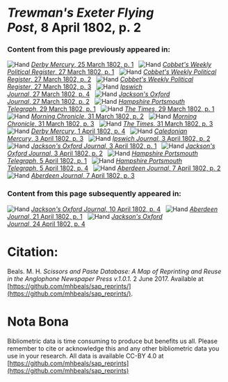 # *Trewman's Exeter Flying Post*, 8 April 1802, p. 2  
  
### Content from this page previously appeared in:  
![Hand](http://scissorsandpaste.net/wp-content/uploads/2017/06/smallhandpointer.png) [*Derby Mercury*, 25 March 1802, p. 1](https://mhbeals.github.io/sap_html/Derby-Mercury/Derby-Mercury-25-March-1802-p-1)  
![Hand](http://scissorsandpaste.net/wp-content/uploads/2017/06/smallhandpointer.png) [*Cobbet's Weekly Political Register*, 27 March 1802, p. 1](https://mhbeals.github.io/sap_html/Cobbet's-Weekly-Political-Register/Cobbet's-Weekly-Political-Register-27-March-1802-p-1)  
![Hand](http://scissorsandpaste.net/wp-content/uploads/2017/06/smallhandpointer.png) [*Cobbet's Weekly Political Register*, 27 March 1802, p. 2](https://mhbeals.github.io/sap_html/Cobbet's-Weekly-Political-Register/Cobbet's-Weekly-Political-Register-27-March-1802-p-2)  
![Hand](http://scissorsandpaste.net/wp-content/uploads/2017/06/smallhandpointer.png) [*Cobbet's Weekly Political Register*, 27 March 1802, p. 3](https://mhbeals.github.io/sap_html/Cobbet's-Weekly-Political-Register/Cobbet's-Weekly-Political-Register-27-March-1802-p-3)  
![Hand](http://scissorsandpaste.net/wp-content/uploads/2017/06/smallhandpointer.png) [*Ipswich Journal*, 27 March 1802, p. 4](https://mhbeals.github.io/sap_html/Ipswich-Journal/Ipswich-Journal-27-March-1802-p-4)  
![Hand](http://scissorsandpaste.net/wp-content/uploads/2017/06/smallhandpointer.png) [*Jackson's Oxford Journal*, 27 March 1802, p. 2](https://mhbeals.github.io/sap_html/Jackson's-Oxford-Journal/Jackson's-Oxford-Journal-27-March-1802-p-2)  
![Hand](http://scissorsandpaste.net/wp-content/uploads/2017/06/smallhandpointer.png) [*Hampshire Portsmouth Telegraph*, 29 March 1802, p. 1](https://mhbeals.github.io/sap_html/Hampshire-Portsmouth-Telegraph/Hampshire-Portsmouth-Telegraph-29-March-1802-p-1)  
![Hand](http://scissorsandpaste.net/wp-content/uploads/2017/06/smallhandpointer.png) [*The Times*, 29 March 1802, p. 1](https://mhbeals.github.io/sap_html/The-Times/The-Times-29-March-1802-p-1)  
![Hand](http://scissorsandpaste.net/wp-content/uploads/2017/06/smallhandpointer.png) [*Morning Chronicle*, 31 March 1802, p. 2](https://mhbeals.github.io/sap_html/Morning-Chronicle/Morning-Chronicle-31-March-1802-p-2)  
![Hand](http://scissorsandpaste.net/wp-content/uploads/2017/06/smallhandpointer.png) [*Morning Chronicle*, 31 March 1802, p. 3](https://mhbeals.github.io/sap_html/Morning-Chronicle/Morning-Chronicle-31-March-1802-p-3)  
![Hand](http://scissorsandpaste.net/wp-content/uploads/2017/06/smallhandpointer.png) [*The Times*, 31 March 1802, p. 3](https://mhbeals.github.io/sap_html/The-Times/The-Times-31-March-1802-p-3)  
![Hand](http://scissorsandpaste.net/wp-content/uploads/2017/06/smallhandpointer.png) [*Derby Mercury*, 1 April 1802, p. 4](https://mhbeals.github.io/sap_html/Derby-Mercury/Derby-Mercury-1-April-1802-p-4)  
![Hand](http://scissorsandpaste.net/wp-content/uploads/2017/06/smallhandpointer.png) [*Caledonian Mercury*, 3 April 1802, p. 3](https://mhbeals.github.io/sap_html/Caledonian-Mercury/Caledonian-Mercury-3-April-1802-p-3)  
![Hand](http://scissorsandpaste.net/wp-content/uploads/2017/06/smallhandpointer.png) [*Ipswich Journal*, 3 April 1802, p. 2](https://mhbeals.github.io/sap_html/Ipswich-Journal/Ipswich-Journal-3-April-1802-p-2)  
![Hand](http://scissorsandpaste.net/wp-content/uploads/2017/06/smallhandpointer.png) [*Jackson's Oxford Journal*, 3 April 1802, p. 1](https://mhbeals.github.io/sap_html/Jackson's-Oxford-Journal/Jackson's-Oxford-Journal-3-April-1802-p-1)  
![Hand](http://scissorsandpaste.net/wp-content/uploads/2017/06/smallhandpointer.png) [*Jackson's Oxford Journal*, 3 April 1802, p. 2](https://mhbeals.github.io/sap_html/Jackson's-Oxford-Journal/Jackson's-Oxford-Journal-3-April-1802-p-2)  
![Hand](http://scissorsandpaste.net/wp-content/uploads/2017/06/smallhandpointer.png) [*Hampshire Portsmouth Telegraph*, 5 April 1802, p. 1](https://mhbeals.github.io/sap_html/Hampshire-Portsmouth-Telegraph/Hampshire-Portsmouth-Telegraph-5-April-1802-p-1)  
![Hand](http://scissorsandpaste.net/wp-content/uploads/2017/06/smallhandpointer.png) [*Hampshire Portsmouth Telegraph*, 5 April 1802, p. 4](https://mhbeals.github.io/sap_html/Hampshire-Portsmouth-Telegraph/Hampshire-Portsmouth-Telegraph-5-April-1802-p-4)  
![Hand](http://scissorsandpaste.net/wp-content/uploads/2017/06/smallhandpointer.png) [*Aberdeen Journal*, 7 April 1802, p. 2](https://mhbeals.github.io/sap_html/Aberdeen-Journal/Aberdeen-Journal-7-April-1802-p-2)  
![Hand](http://scissorsandpaste.net/wp-content/uploads/2017/06/smallhandpointer.png) [*Aberdeen Journal*, 7 April 1802, p. 3](https://mhbeals.github.io/sap_html/Aberdeen-Journal/Aberdeen-Journal-7-April-1802-p-3)  
  
### Content from this page subsequently appeared in:  
![Hand](http://scissorsandpaste.net/wp-content/uploads/2017/06/smallhandpointer.png) [*Jackson's Oxford Journal*, 10 April 1802, p. 4](https://mhbeals.github.io/sap_html/Jackson's-Oxford-Journal/Jackson's-Oxford-Journal-10-April-1802-p-4)  
![Hand](http://scissorsandpaste.net/wp-content/uploads/2017/06/smallhandpointer.png) [*Aberdeen Journal*, 21 April 1802, p. 1](https://mhbeals.github.io/sap_html/Aberdeen-Journal/Aberdeen-Journal-21-April-1802-p-1)  
![Hand](http://scissorsandpaste.net/wp-content/uploads/2017/06/smallhandpointer.png) [*Jackson's Oxford Journal*, 24 April 1802, p. 4](https://mhbeals.github.io/sap_html/Jackson's-Oxford-Journal/Jackson's-Oxford-Journal-24-April-1802-p-4)  


# Citation: 

Beals. M. H. *Scissors and Paste Database: A Map of Reprinting and Reuse in the Anglophone Newspaper Press v.1.0.1.* 2 June 2017. Available at [https://github.com/mhbeals/sap_reprints/](https://github.com/mhbeals/sap_reprints/). 

# Nota Bona

Bibliometric data is time consuming to produce but benefits us all. Please remember to cite or acknowledge this and any other bibliometric data you use in your research. All data is available CC-BY 4.0 at [https://github.com/mhbeals/sap_reprints](https://github.com/mhbeals/sap_reprints)